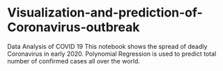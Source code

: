 # Visualization-and-prediction-of-Coronavirus-outbreak
Data Analysis of COVID 19
This notebook shows the spread of deadly Coronavirus in early 2020. 
Polynomial Regression is used to predict total number of confirmed cases all over the world.
